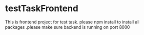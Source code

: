 # testTaskFrontend
This is frontend project for test task.
please npm install to install all packages .please make sure backend is running on port 8000 
